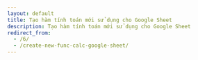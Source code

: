 ```yaml
---
layout: default
title: Tạo hàm tính toán mới sử dụng cho Google Sheet
description: Tạo hàm tính toán mới sử dụng cho Google Sheet
redirect_from:
  - /6/
  - /create-new-func-calc-google-sheet/
---
```


